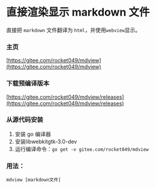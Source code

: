 # 直接渲染显示 markdown 文件
直接把 `markdown` 文件翻译为 `html`，并使用`webview`显示。

### 主页
[https://gitee.com/rocket049/mdview](https://gitee.com/rocket049/mdview)

### 下载预编译版本
[https://gitee.com/rocket049/mdview/releases](https://gitee.com/rocket049/mdview/releases)

### 从源代码安装
1. 安装 go 编译器
2. 安装libwebkitgtk-3.0-dev
3. 运行编译命令：`go get -v gitee.com/rocket049/mdview`

### 用法：
`mdview [markdown文件]`